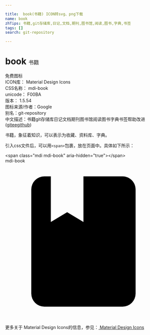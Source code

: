 ```yaml
---

title:  book(书籍) ICON转svg、png下载
name: book
zhTips: 书籍,git存储库,日记,文档,期刊,图书馆,阅读,图书,字典,书签
tags: []
search: git-repository

---
```


# book  <small style="font-size: 60%;font-weight: 100">书籍</small>


<div class="detail-page">
<p>
<span><span class="badge-success badge">免费图标</span> </span>
<br/>
<span>
ICON库：
<span class="badge-secondary badge">Material Design Icons</span> 
</span>
<br/>
<span>
CSS名称：
<span class="badge-secondary badge">mdi-book</span> 
</span>
<br/>
<span>
unicode：
<span class="badge-secondary badge">F00BA</span> 
<copy-btn content='F00BA' btn-title=""></copy-btn>
<copy-btn :content='String.fromCodePoint(parseInt("F00BA", 16))' btn-title="复制U"></copy-btn>
</span>
<br/>
<span>
版本：
<span class="badge-secondary badge">1.5.54</span> 
</span>
<br/>
<span>图标来源/作者：<span class="badge-light badge">Google</span></span> 
<br/>
<span>别名：<span class="badge-light badge">git-repository</span></span><br/><span class="zh-detail">中文描述：<span class="badge-primary badge">书籍</span><span class="badge-primary badge">git存储库</span><span class="badge-primary badge">日记</span><span class="badge-primary badge">文档</span><span class="badge-primary badge">期刊</span><span class="badge-primary badge">图书馆</span><span class="badge-primary badge">阅读</span><span class="badge-primary badge">图书</span><span class="badge-primary badge">字典</span><span class="badge-primary badge">书签</span><span class="help-link"><span>帮助改进</span>(<a href="https://gitee.com/liuwave/icon-helper/edit/master/json/material/book.json" target="_blank" rel="noopener noreferrer">gitee</a><a href="https://github.com/liuwave/icon-helper/edit/master/json/material/book.json" target="_blank" rel="noopener noreferrer">github</a></span>)</span><br/>
</p>
</div><div class="description description alert alert-light">书籍，象征着知识，可以表示为收藏、资料库、字典。</div>
<div class="alert alert-dark">
  <i class="mdi mdi-book mdi-48px"></i>
  <i class="mdi mdi-book mdi-36px"></i>
  <i class="mdi mdi-book mdi-24px"></i>
  <i class="mdi mdi-book mdi-18px"></i>
</div>
<div>
  <p>引入css文件后，可以用<code>&lt;span&gt;</code>包裹，放在页面中。具体如下所示：    
  </p>
  <div class="alert alert-primary" style="font-size: 14px">
    &lt;span class="mdi mdi-book" aria-hidden="true"&gt;&lt;/span&gt;
    <copy-btn content='<span class="mdi mdi-book" aria-hidden="true"></span>'></copy-btn>
  </div>
  <div class="alert alert-secondary">
    <i class="mdi mdi-book"
    style="font-size: 24px"
    aria-hidden="true"></i> mdi-book
    <copy-btn content="mdi-book" btn-title="复制图标名称"></copy-btn>
  </div>
</div>
<div id="svg" class="svg-wrap">
<svg xmlns="http://www.w3.org/2000/svg" viewBox="0 0 24 24"><path d="M18,22A2,2 0 0,0 20,20V4C20,2.89 19.1,2 18,2H12V9L9.5,7.5L7,9V2H6A2,2 0 0,0 4,4V20A2,2 0 0,0 6,22H18Z" /></svg>
</div>
<detail full-name='mdi-book'></detail>
    
<div><p>更多关于 Material Design Icons的信息，参见：<a target="_blank" href="https://iconhelper.cn/material.html"> Material Design Icons</a>
</p></div>
